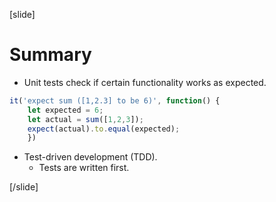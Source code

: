 [slide]

# Summary

- Unit tests check if certain functionality works as expected.
```js
it('expect sum ([1,2.3] to be 6)', function() {
    let expected = 6;
    let actual = sum([1,2,3]);
    expect(actual).to.equal(expected);
    })
```
- Test-driven development (TDD).
    - Tests are written first.

[/slide]